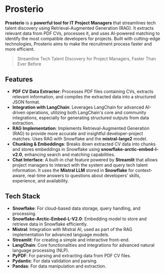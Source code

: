 # Prosterio

**Prosterio** is a **powerful tool for IT Project Managers** that streamlines tech talent discovery using Retrieval-Augmented Generation (RAG). It extracts relevant data from PDF CVs, processes it, and uses AI-powered matching to identify the most compatible developers for projects. Built with cutting-edge technologies, Prosterio aims to make the recruitment process faster and more efficient.

> Streamline Tech Talent Discovery for Project Managers, Faster Than Ever Before

## Features

- **PDF CV Data Extractor**: Processes PDF files containing CVs, extracts relevant information, and compiles the extracted data into a structured JSON format.
- **Integration with LangChain**: Leverages LangChain for advanced AI-driven operations, utilizing both LangChain's core and community integrations, especially for generating structured outputs from data extraction.
- **RAG Implementation**: Implements Retrieval-Augmented Generation (RAG) to provide more accurate and insightful developer-project matches. Uses RAG with Snowflake and the **mistral-large2** model.
- **Chunking & Embeddings**: Breaks down extracted CV data into chunks and stores embeddings in Snowflake using **snowflake-arctic-embed-l-v2.0**, enhancing search and matching capabilities.
- **Chat Interface**: A built-in chat feature powered by **Streamlit** that allows project managers to interact with the system and query tech talent information. It uses the **Mistral LLM** stored in **Snowflake** for context-aware, real-time answers to questions about developers’ skills, experience, and availability.

## Tech Stack

- **Snowflake**: For cloud-based data storage, query handling, and processing.
- **Snowflake-Arctic-Embed-L-V2.0**: Embedding model to store and retrieve data in Snowflake efficiently.
- **Mistral**: Integration with Mistral AI, used as part of the RAG implementation for advanced language models.
- **Streamlit**: For creating a simple and interactive front-end.
- **LangChain**: Core functionalities and integrations for advanced natural language processing (NLP).
- **PyPDF**: For parsing and extracting data from PDF CV files.
- **Pydantic**: For data validation and parsing.
- **Pandas**: For data manipulation and extraction.
